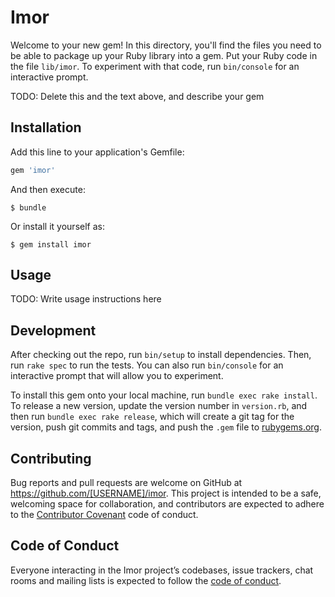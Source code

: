 # Imor

Welcome to your new gem! In this directory, you'll find the files you need to be able to package up your Ruby library into a gem. Put your Ruby code in the file `lib/imor`. To experiment with that code, run `bin/console` for an interactive prompt.

TODO: Delete this and the text above, and describe your gem

## Installation

Add this line to your application's Gemfile:

```ruby
gem 'imor'
```

And then execute:

    $ bundle

Or install it yourself as:

    $ gem install imor

## Usage

TODO: Write usage instructions here

## Development

After checking out the repo, run `bin/setup` to install dependencies. Then, run `rake spec` to run the tests. You can also run `bin/console` for an interactive prompt that will allow you to experiment.

To install this gem onto your local machine, run `bundle exec rake install`. To release a new version, update the version number in `version.rb`, and then run `bundle exec rake release`, which will create a git tag for the version, push git commits and tags, and push the `.gem` file to [rubygems.org](https://rubygems.org).

## Contributing

Bug reports and pull requests are welcome on GitHub at https://github.com/[USERNAME]/imor. This project is intended to be a safe, welcoming space for collaboration, and contributors are expected to adhere to the [Contributor Covenant](http://contributor-covenant.org) code of conduct.

## Code of Conduct

Everyone interacting in the Imor project’s codebases, issue trackers, chat rooms and mailing lists is expected to follow the [code of conduct](https://github.com/[USERNAME]/imor/blob/master/CODE_OF_CONDUCT.md).
